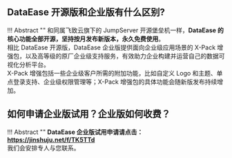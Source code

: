 ## DataEase 开源版和企业版有什么区别?

!!! Abstract ""
    和同属飞致云旗下的 JumpServer 开源堡垒机一样，**DataEase 的核心功能全部开源，坚持按月发布新版本，永久免费使用**。  
    相比 DataEase 开源版，DataEase 企业版提供面向企业级应用场景的 X-Pack 增强包，以及高等级的原厂企业级支持服务，有效助力企业构建并运营自己的数据可视化分析平台。  
    X-Pack 增强包括一些企业级客户所需的附加功能，比如自定义 Logo 和主题、单点登录支持、企业级权限管理等；X-Pack 增强包的具体功能会随新版发布持续增加。

## 如何申请企业版试用？企业版如何收费？

!!! Abstract ""
    **DataEase 企业版试用申请请点击：https://jinshuju.net/f/TK5TTd**  
    我们会安排专人与您联系。